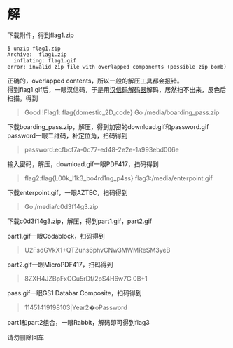 # 解
下载附件，得到flag1.zip

```console
$ unzip flag1.zip
Archive:  flag1.zip
  inflating: flag1.gif               
error: invalid zip file with overlapped components (possible zip bomb)
```
正确的，overlapped contents，所以一般的解压工具都会报错。   
得到flag1.gif后，一眼汉信码，于是用[汉信码解码器](https://tuzim.net/hxdecode/)解码，居然扫不出来，反色后扫描，得到

>Good !Flag1: flag{domestic_2D_code} Go /media/boarding_pass.zip

下载boarding_pass.zip，解压，得到加密的download.gif和password.gif   
password一眼二维码，补定位角，扫码得到

>password:ecfbcf7a-0c77-ed48-2e2e-1a993ebd006e

输入密码，解压，download.gif一眼PDF417，扫码得到

>flag2:flag{L00k_l1k3_bo4rd1ng_p4ss} flag3:/media/enterpoint.gif

下载enterpoint.gif，一眼AZTEC，扫码得到

>Go /media/c0d3f14g3.zip

下载c0d3f14g3.zip，解压，得到part1.gif，part2.gif

part1.gif一眼Codablock，扫码得到

>U2FsdGVkX1+QTZuns6phvCNw3MWMReSM3yeB

part2.gif一眼MicroPDF417，扫码得到

>8ZXH4JZBpFxCGu5rDf/2pS4H6w7G
0B+1

pass.gif一眼GS1 Databar Composite，扫码得到

>11451419198103|Year2�oPassword

part1和part2组合，一眼Rabbit，解码即可得到flag3

请勿删除回车


